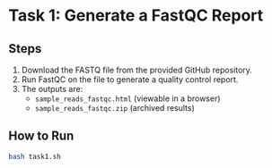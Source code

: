# Task 1: Generate a FastQC Report

## Steps
1. Download the FASTQ file from the provided GitHub repository.  
2. Run FastQC on the file to generate a quality control report.  
3. The outputs are:
   - `sample_reads_fastqc.html` (viewable in a browser)  
   - `sample_reads_fastqc.zip` (archived results)  

## How to Run
```bash
bash task1.sh
